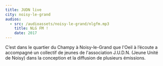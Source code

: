 ```yaml
---
title: JUDN live
city: noisy-le-grand
audios:
  - src: /audioassets/noisy-le-grand/nlgfm.mp3
    title: NLG FM !
    date: 2017
---
```


C’est dans le quartier du Champy à Noisy-le-Grand que l'Oeil à l’écoute a accompagné un collectif de jeunes de l'association J.U.D.N. (Jeune Unité de Noisy) dans la conception et la diffusion de plusieurs émissions.
